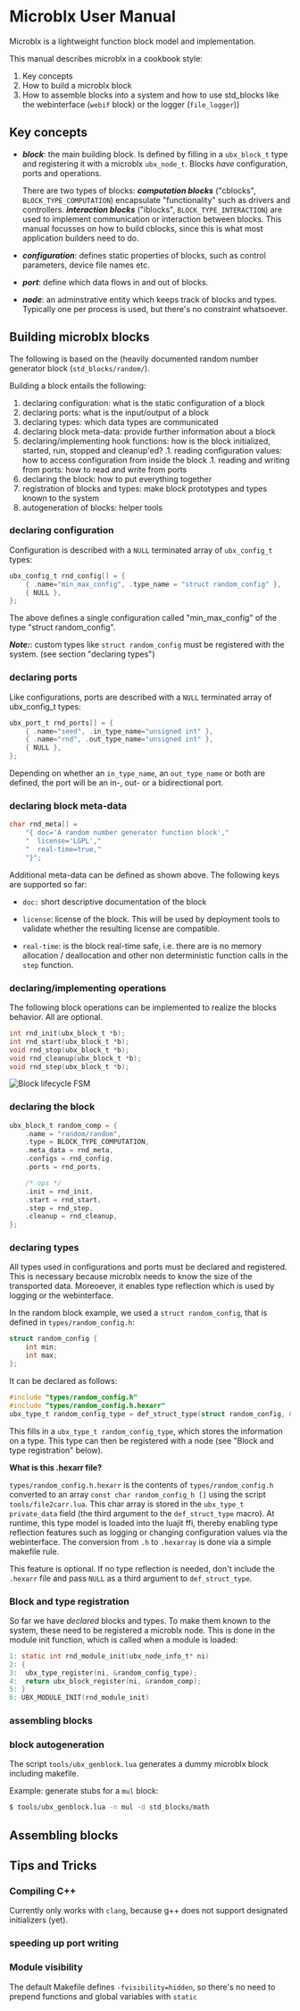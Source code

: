 Microblx User Manual
====================

Microblx is a lightweight function block model and implementation.

This manual describes microblx in a cookbook style:

 1. Key concepts
 1. How to build a microblx block
 1. How to assemble blocks into a system and how to use std_blocks like the webinterface (`webif` block) or the logger (`file_logger`))


Key concepts
------------

- **_block_**: the main building block. Is defined by filling in a
  `ubx_block_t` type and registering it with a microblx
  `ubx_node_t`. Blocks _have_ configuration, ports and operations.
  
  There are two types of blocks: **_computation blocks_** ("cblocks",
  `BLOCK_TYPE_COMPUTATION`) encapsulate "functionality" such as
  drivers and controllers. **_interaction blocks_** ("iblocks",
  `BLOCK_TYPE_INTERACTION`) are used to implement communication or
  interaction between blocks. This manual focusses on how to build
  cblocks, since this is what most application builders need to do.

- **_configuration_**: defines static properties of blocks, such as
  control parameters, device file names etc.

- **_port_**: define which data flows in and out of blocks.

- **_node_**: an adminstrative entity which keeps track of blocks and
  types. Typically one per process is used, but there's no constraint
  whatsoever.


Building microblx blocks
------------------------

The following is based on the (heavily documented random number
generator block (`std_blocks/random/`).

Building a block entails the following:

1. declaring configuration: what is the static configuration of a block
1. declaring ports: what is the input/output of a block
1. declaring types: which data types are communicated
1. declaring block meta-data: provide further information about a block
1. declaring/implementing hook functions: how is the block initialized, started, run, stopped and cleanup'ed?
.1. reading configuration values: how to access configuration from inside the block
.1. reading and writing from ports: how to read and write from ports
1. declaring the block: how to put everything together
1. registration of blocks and types: make block prototypes and types known to the system
1. autogeneration of blocks: helper tools


### declaring configuration

Configuration is described with a `NULL` terminated array of
`ubx_config_t` types:

```C
ubx_config_t rnd_config[] = {
	{ .name="min_max_config", .type_name = "struct random_config" },
	{ NULL },
};
```

The above defines a single configuration called "min_max_config" of
the type "struct random_config".

**_Note:_**: custom types like `struct random_config` must be
  registered with the system. (see section "declaring types")


### declaring ports

Like configurations, ports are described with a `NULL` terminated
array of ubx_config_t types:

```C
ubx_port_t rnd_ports[] = {
	{ .name="seed", .in_type_name="unsigned int" },
	{ .name="rnd", .out_type_name="unsigned int" },
	{ NULL },
};
```

Depending on whether an `in_type_name`, an `out_type_name` or both are
defined, the port will be an in-, out- or a bidirectional port.


### declaring block meta-data

```C
char rnd_meta[] =
	"{ doc='A random number generator function block',"
	"  license='LGPL',"
	"  real-time=true,"
	"}";
```

Additional meta-data can be defined as shown above. The following
keys are supported so far:

- `doc:` short descriptive documentation of the block

- `license`: license of the block. This will be used by deployment
  tools to validate whether the resulting license are compatible.
  
- `real-time`: is the block real-time safe, i.e. there are is no
  memory allocation / deallocation and other non deterministic
  function calls in the `step` function.

### declaring/implementing operations

The following block operations can be implemented to realize the
blocks behavior. All are optional.

```C
int rnd_init(ubx_block_t *b);
int rnd_start(ubx_block_t *b);
void rnd_stop(ubx_block_t *b);
void rnd_cleanup(ubx_block_t *b);
void rnd_step(ubx_block_t *b);
```

![Block lifecycle FSM](./figures/life_cycle.png?raw=true)


### declaring the block

```C
ubx_block_t random_comp = {
	.name = "random/random",
	.type = BLOCK_TYPE_COMPUTATION,
	.meta_data = rnd_meta,
	.configs = rnd_config,
	.ports = rnd_ports,

	/* ops */
	.init = rnd_init,
	.start = rnd_start,
	.step = rnd_step,
	.cleanup = rnd_cleanup,
};
```

### declaring types

All types used in configurations and ports must be declared and
registered. This is necessary because microblx needs to know the size
of the transported data. Moreoever, it enables type reflection which
is used by logging or the webinterface.

In the random block example, we used a `struct
random_config`, that is defined in `types/random_config.h`:

```C
struct random_config {
	int min;
	int max;
};
```

It can be declared as follows:

```C
#include "types/random_config.h"
#include "types/random_config.h.hexarr"
ubx_type_t random_config_type = def_struct_type(struct random_config, &random_config_h);
```

This fills in a `ubx_type_t random_config_type`, which stores the
information on a type. This type can then be registered with a node
(see "Block and type registration" below).

**What is this .hexarr file?**

`types/random_config.h.hexarr` is the contents of
`types/random_config.h` converted to an array `const char
random_config_h []` using the script `tools/file2carr.lua`. This char
array is stored in the `ubx_type_t private_data` field (the third
argument to the `def_struct_type` macro). At runtime, this type model
is loaded into the luajit ffi, thereby enabling type reflection
features such as logging or changing configuration values via the
webinterface. The conversion from `.h` to `.hexarray` is done via a
simple makefile rule.

This feature is optional. If no type reflection is needed, don't
include the `.hexarr` file and pass `NULL` as a third argument to
`def_struct_type`.


### Block and type registration

So far we have _declared_ blocks and types. To make them known to the
system, these need to be registered a microblx node. This is done in
the module init function, which is called when a module is loaded:

```C
1: static int rnd_module_init(ubx_node_info_t* ni)
2: {
3:	ubx_type_register(ni, &random_config_type);
4: 	return ubx_block_register(ni, &random_comp);
5: }
6: UBX_MODULE_INIT(rnd_module_init)
```


### assembling blocks

### block autogeneration

The script `tools/ubx_genblock.lua` generates a dummy microblx block
including makefile.

Example: generate stubs for a `mul` block:

```bash
$ tools/ubx_genblock.lua -n mul -d std_blocks/math
```

Assembling blocks
-----------------


Tips and Tricks
---------------

### Compiling C++

Currently only works with `clang`, because g++ does not support
designated initializers (yet).

### speeding up port writing


### Module visibility

The default Makefile defines `-fvisibility=hidden`, so there's no need
to prepend functions and global variables with `static`
